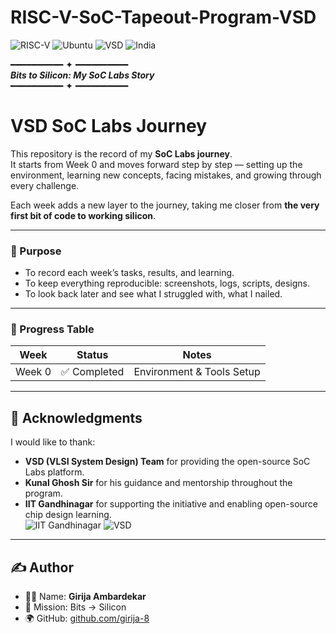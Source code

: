 # RISC-V-SoC-Tapeout-Program-VSD
![RISC-V](https://img.shields.io/badge/RISC--V-OpenSource-blue?logo=riscv&logoColor=white)
![Ubuntu](https://img.shields.io/badge/Ubuntu-25.04-orange?logo=ubuntu&logoColor=white)
![VSD](https://img.shields.io/badge/VSD-SoC%20Labs-green)
![India](https://img.shields.io/badge/Made%20in-India-saffron?logo=india&logoColor=white)

━━━━━━━━━━ ✦ ━━━━━━━━━━  
***Bits to Silicon: My SoC Labs Story***  
━━━━━━━━━━ ✦ ━━━━━━━━━━

# VSD SoC Labs Journey

This repository is the record of my **SoC Labs journey**.  
It starts from Week 0 and moves forward step by step — setting up the environment, learning new concepts, facing mistakes, and growing through every challenge.  

Each week adds a new layer to the journey, taking me closer from **the very first bit of code to working silicon**.

---

### 🎯 Purpose

- To record each week’s tasks, results, and learning.
- To keep everything reproducible: screenshots, logs, scripts, designs.
- To look back later and see what I struggled with, what I nailed.

---
### 📅 Progress Table  

| Week   | Status       | Notes                      |
|--------|--------------|-----------------------------|
| Week 0 | ✅ Completed | Environment & Tools Setup    |

---

## 🙏 Acknowledgments  

I would like to thank:  
- **VSD (VLSI System Design) Team** for providing the open-source SoC Labs platform.  
- **Kunal Ghosh Sir** for his guidance and mentorship throughout the program.  
- **IIT Gandhinagar** for supporting the initiative and enabling open-source chip design learning.  
![IIT Gandhinagar](https://img.shields.io/badge/IIT-Gandhinagar-blue?style=for-the-badge&logo=google-scholar&logoColor=white)
![VSD](https://img.shields.io/badge/VSD-SoC%20Labs-orange?style=for-the-badge&logo=vercel&logoColor=white)
---
## ✍️ Author


- 🧑‍💻 Name: **Girija Ambardekar** 
- 🚀 Mission: Bits → Silicon  
- 🌍 GitHub: [github.com/girija-8](https://github.com/girija-8)



